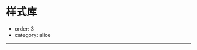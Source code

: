 # 样式库

- order: 3
- category: alice

---

<link type="text/css" rel="stylesheet" media="screen" href="../static/allinone/dist/allinone-full.css">

<div class="alice-modules"></div>

<script>
seajs.use(['$', 'gallery/underscore/1.4.3/underscore'], function($, _) {
    $.getJSON('../static/allinone/package.json', function(data) {
        var html = '\
            <div class="module">\
                <h2 class="module-title"></h2>
                <div class="module-code"></div>
            </div>\';
        var moduleNode = $(html);
        moduleNode.find('.module-title').html(data.name);

        var deps = _.keys(data.dependencies);
        _.each(deps, function(dep) {
            moduleNode.find('. module-code')
                .load('/' + dep + ' .nico-insert-code')
                .appendTo('.alice-modules');
        });
    });
});
</script>
